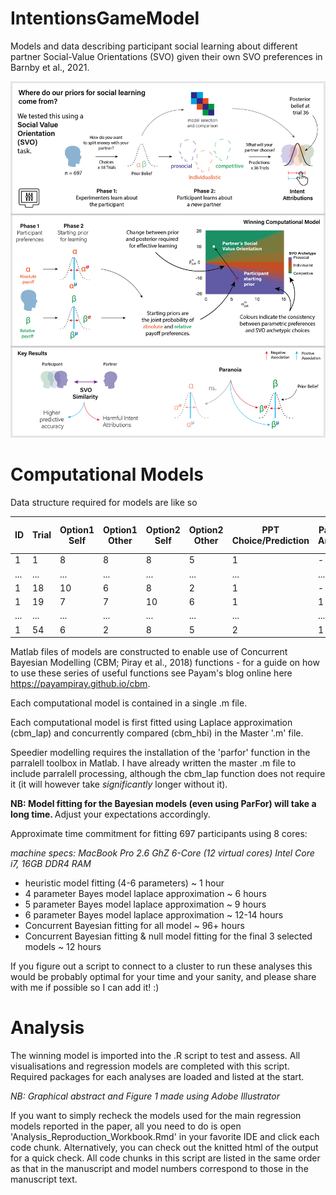 # IntentionsGameModel
Models and data describing participant social learning about different partner Social-Value Orientations (SVO) given their own SVO preferences in Barnby et al., 2021.

![Abstract](GraphicalAbstract.png)

# Computational Models

Data structure required for models are like so

ID | Trial | Option1 Self | Option1 Other | Option2 Self | Option2 Other | PPT Choice/Prediction | Partner Answer | PPT Choice Categorical | Correct
------------ | ------------- | ------------- | ------------- | ------------- | ------------- | ------------- | ------------- | ------------- | -------------
1 | 1 | 8 | 8 | 8 | 5 | 1 | - | 1 | -
... | ... | ... | ... | ... | ... | ... | ... | ... | ...
1 | 18 | 10 | 6 | 8 | 2 | 1 | - | 2 | -
1 | 19 | 7 | 7 | 10 | 6 | 1 | 1 | 1 | 1
... | ... | ... | ... | ... | ... | ... | ... | ... | ...
1 | 54 | 6 | 2 | 8 | 5 | 2 | 1 | 2 | 0



Matlab files of models are constructed to enable use of Concurrent Bayesian Modelling (CBM; Piray et al., 2018) functions - for a guide on how to use these series of useful functions see Payam's blog online here https://payampiray.github.io/cbm.

Each computational model is contained in a single .m file.

Each computational model is first fitted using Laplace approximation (cbm_lap) and concurrently compared (cbm_hbi) in the Master '.m' file.

Speedier modelling requires the installation of the 'parfor' function in the parralell toolbox in Matlab. I have already written the master .m file to include parralell processing, although the cbm_lap function does not require it (it will however take _significantly_ longer without it).

<b> NB: Model fitting for the Bayesian models (even using ParFor) will take a long time. </b> Adjust your expectations accordingly. 

Approximate time commitment for fitting 697 participants using 8 cores:

<i> machine specs:  MacBook Pro 2.6 GhZ 6-Core (12 virtual cores) Intel Core i7, 16GB DDR4 RAM </i>

 - heuristic model fitting (4-6 parameters) ~ 1 hour
 - 4 parameter Bayes model laplace approximation ~ 6 hours
 - 5 parameter Bayes model laplace approximation ~ 9 hours
 - 6 parameter Bayes model laplace approximation ~ 12-14 hours
 - Concurrent Bayesian fitting for all model ~ 96+ hours
 - Concurrent Bayesian fitting & null model fitting for the final 3 selected models ~ 12 hours

If you figure out a script to connect to a cluster to run these analyses this would be probably optimal for your time and your sanity, and please share with me if possible so I can add it! :)

# Analysis

The winning model is imported into the .R script to test and assess.
All visualisations and regression models are completed with this script.
Required packages for each analyses are loaded and listed at the start.

<i>NB: Graphical abstract and Figure 1 made using Adobe Illustrator </i>

If you want to simply recheck the models used for the main regression models reported in the paper, all you need to do is open 'Analysis_Reproduction_Workbook.Rmd' in your favorite IDE and click each code chunk. Alternatively, you can check out the knitted html of the output for a quick check. All code chunks in this script are listed in the same order as that in the manuscript and model numbers correspond to those in the manuscript text.
